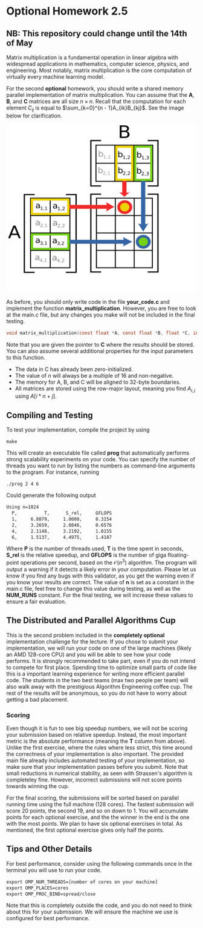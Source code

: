 # Optional Homework 2.5

## NB: This repository could change until the 14th of May

Matrix multiplication is a fundamental operation in linear algebra with widespread applications in mathematics, computer science, physics, and engineering. Most notably, matrix multiplication is the core computation of virtually every machine learning model.

For the second **optional** homework, you should write a shared memory parallel implementation of matrix multiplication. You can assume that the **A**, **B**, and **C** matrices are all size $n \times n$. Recall that the computation for each element $C_{ij}$ is equal to $\sum_{k=0}^{n - 1}A_{ik}B_{kj}$. See the image below for clarification.

![Illustration](image.png)

As before, you should only write code in the file **your_code.c** and implement the function **matrix_multiplication**. However, you are free to look at the main.c file, but any changes you make will not be included in the final testing.

```c
void matrix_multiplication(const float *A, const float *B, float *C, int n);
```

Note that you are given the pointer to **C** where the results should be stored. You can also assume several additional properties for the input parameters to this function.

* The data in C has already been zero-initialized.
* The value of $n$ will always be a multiple of 16 and non-negative.
* The memory for A, B, and C will be aligned to 32-byte boundaries.
* All matrices are stored using the row-major layout, meaning you find $A_{i,j}$ using $A[i * n + j]$.

## Compiling and Testing

To test your implementation, compile the project by using
```
make
```
This will create an executable file called **prog** that automatically performs strong scalability experiments on your code. You can specify the number of threads you want to run by listing the numbers as command-line arguments to the program. For instance, running
```
./prog 2 4 6
```
Could generate the following output
```
Using n=1024
  P,          T,      S_rel,     GFLOPS
  1,     6.8079,     1.0000,     0.3154
  2,     3.2659,     2.0846,     0.6576
  4,     2.1148,     3.2192,     1.0155
  6,     1.5137,     4.4975,     1.4187
```
Where **P** is the number of threads used, **T** is the time spent in seconds, **S_rel** is the relative speedup, and **GFLOPS** is the number of giga floating-point operations per second, based on the $\mathcal{O}(n^3)$ algorithm. The program will output a warning if it detects a likely error in your computation. Please let us know if you find any bugs with this validator, as you get the warning even if you know your results are correct. The value of **n** is set as a constant in the main.c file, feel free to change this value during testing, as well as the **NUM_RUNS** constant. For the final testing, we will increase these values to ensure a fair evaluation.

## The Distributed and Parallel Algorithms Cup

This is the second problem included in the **completely optional** implementation challenge for the lecture. If you chose to submit your implementation, we will run your code on one of the large machines (likely an AMD 128-core CPU) and you will be able to see how your code performs. It is strongly recommended to take part, even if you do not intend to compete for first place. Spending time to optimize small parts of code like this is a important learning experience for writing more efficient parallel code. The students in the two best teams (max two people per team) will also walk away with the prestigious Algorithm Engineering coffee cup. The rest of the results will be anonymous, so you do not have to worry about getting a bad placement.

### Scoring

Even though it is fun to see big speedup numbers, we will not be scoring your submission based on relative speedup. Instead, the most important metric is the absolute performance (meaning the **T** column from above). Unlike the first exercise, where the rules where less strict, this time around the correctness of your implementation is also important. The provided main file already includes automated testing of your implementation, so make sure that your implementation passes before you submit. Note that small reductions in numerical stability, as seen with Strassen's algorithm is completeley fine. However, incorrect submissions will not score points towards winning the cup.

For the final scoring, the submissions will be sorted based on parallel running time using the full machine (128 cores). The fastest submission will score 20 points, the second 19, and so on down to 1. You will accumulate points for each optional exercise, and the the winner in the end is the one with the most points. We plan to have six optional exercises in total. As mentioned, the first optional exercise gives only half the points.

## Tips and Other Details

For best performance, consider using the following commands once in the terminal you will use to run your code.
```
export OMP_NUM_THREADS=[number of cores on your machine]
export OMP_PLACES=cores
export OMP_PROC_BIND=spread/close
```
Note that this is completely outside the code, and you do not need to think about this for your submission. We will ensure the machine we use is configured for best performance.
